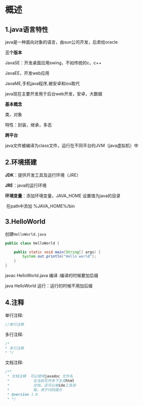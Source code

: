 # 概述

## 1.java语言特性

java是一种面向对象的语言，由sun公司开发，后卖给oracle

**三个版本**

JavaSE：开发桌面应用swing，不如传统的c，c++

JavaEE，开发web应用

JavaME,手机java程序,被安卓和ios取代

java现在主要开发用于后台web开发，安卓，大数据

**基本概念**

类，对象

特性：封装，继承，多态

**跨平台**

java文件被编译为class文件，运行在不同平台的JVM（java虚拟机）中

## 2.环境搭建

**JDK**：提供开发工具及运行环境（JRE）

**JRE**：java的运行环境

**环境变量**：添加环境变量，JAVA_HOME 设置值为java的目录

​		在path中添加 %JAVA_HOME%/bin

## 3.HelloWorld

创建`HelloWorld.java`

```java
public class HelloWorld {

    public static void main(String[] args) {
        System.out.println("Hello world");
    }
}
```

javac HelloWorld.java 编译 :编译的时候要加后缀

java HelloWorld           运行：运行的时候不用加后缀

## 4.注释

单行注释:

```java
//单行注释
```

多行注释:

```java
/*
* 多行注释
* */
```

文档注释:

```java
/**
 * 文档注释  可以使用javadoc 文件名
 *           在当前文件夹下生成html
 *           文档，还可以被ide工具读
 *           取，用于代码提示
 * @version 1.0
 * */
```


